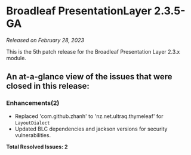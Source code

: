 # Broadleaf PresentationLayer 2.3.5-GA

_Released on February 28, 2023_

This is the 5th patch release for the Broadleaf Presentation Layer 2.3.x module.

## An at-a-glance view of the issues that were closed in this release:

### Enhancements(2)
- Replaced 'com.github.zhanh' to 'nz.net.ultraq.thymeleaf' for `LayoutDialect`
- Updated BLC dependencies and jackson versions for security vulnerabilities.


**Total Resolved Issues: 2**

